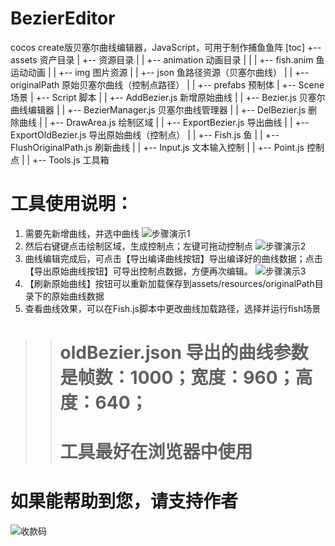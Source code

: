 # BezierEditor
 cocos create版贝塞尔曲线编辑器，JavaScript，可用于制作捕鱼鱼阵
[toc]
+-- assets 资产目录
|   +--  资源目录
|   |   +-- animation 动画目录
|   |   |   +-- fish.anim 鱼运动动画
|   |   +-- img 图片资源
|   |   +-- json 鱼路径资源（贝塞尔曲线）
|   |   +-- originalPath 原始贝塞尔曲线（控制点路径）
|   |   +-- prefabs 预制体
|   +-- Scene 场景
|   +-- Script 脚本
|   |   +-- AddBezier.js 新增原始曲线
|   |   +-- Bezier.js 贝塞尔曲线编辑器
|   |   +-- BezierManager.js 贝塞尔曲线管理器
|   |   +-- DelBezier.js 删除曲线
|   |   +-- DrawArea.js 绘制区域
|   |   +-- ExportBezier.js 导出曲线
|   |   +-- ExportOldBezier.js 导出原始曲线（控制点）
|   |   +-- Fish.js 鱼
|   |   +-- FlushOriginalPath.js 刷新曲线
|   |   +-- Input.js 文本输入控制
|   |   +-- Point.js 控制点
|   |   +-- Tools.js 工具箱

# 工具使用说明：
1. 需要先新增曲线，并选中曲线
  ![步骤演示1](https://www.freedominfo.club/Img/Bezier/step1.png)
2. 然后右键键点击绘制区域，生成控制点；左键可拖动控制点
  ![步骤演示2](https://www.freedominfo.club/Img/Bezier/step2.png)
3. 曲线编辑完成后，可点击【导出编译曲线按钮】导出编译好的曲线数据；点击【导出原始曲线按钮】可导出控制点数据，方便再次编辑。
  ![步骤演示3](https://www.freedominfo.club/Img/Bezier/step3.png)
4. 【刷新原始曲线】按钮可以重新加载保存到assets/resources/originalPath目录下的原始曲线数据
5. 查看曲线效果，可以在Fish.js脚本中更改曲线加载路径，选择并运行fish场景
> > # oldBezier.json 导出的曲线参数是帧数：1000；宽度：960；高度：640；
> > # 工具最好在浏览器中使用
# 如果能帮助到您，请支持作者
  ![收款码](https://www.freedominfo.club/Img/Bezier/my.png)